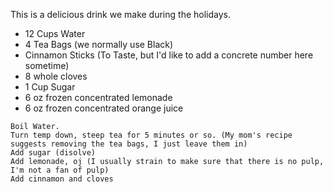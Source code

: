 This is a delicious drink we make during the holidays.
* 12 Cups Water
* 4 Tea Bags (we normally use Black)
* Cinnamon Sticks (To Taste, but I'd like to add a concrete number here sometime)
* 8 whole cloves
* 1 Cup Sugar
* 6 oz frozen concentrated lemonade
* 6 oz frozen concentrated orange juice
````
Boil Water.
Turn temp down, steep tea for 5 minutes or so. (My mom's recipe suggests removing the tea bags, I just leave them in)
Add sugar (disolve)
Add lemonade, oj (I usually strain to make sure that there is no pulp, I'm not a fan of pulp)
Add cinnamon and cloves
````
